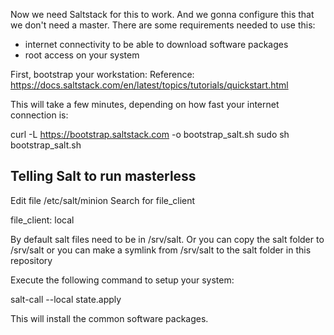 Now we need Saltstack for this to work.
And we gonna configure this that we don't need a master.
There are some requirements needed to use this:
- internet connectivity to be able to download software packages
- root access on your system

First, bootstrap your workstation:
Reference: https://docs.saltstack.com/en/latest/topics/tutorials/quickstart.html

This will take a few minutes, depending on how fast your internet connection is:

curl -L https://bootstrap.saltstack.com -o bootstrap_salt.sh
sudo sh bootstrap_salt.sh

Telling Salt to run masterless
---
Edit file /etc/salt/minion
Search for file_client

file_client: local

By default salt files need to be in /srv/salt. 
Or you can copy the salt folder to /srv/salt or you can make a symlink from /srv/salt to the salt folder in this repository

Execute the following command to setup your system:

salt-call --local state.apply

This will install the common software packages.

